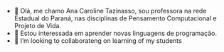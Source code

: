 - 👋 Olá, me chamo Ana Caroline Tazinasso, sou professora na rede Estadual do Paraná, nas disciplinas de Pensamento Computacional e Projeto de Vida.
- 👀 Estou interessada em aprender novas linguagens de programação.
- 💞️ I’m looking to collaborateng  on learning of my students


<!---
ProfAnaCaroline/ProfAnaCaroline is a ✨ special ✨ repository because its `README.md` (this file) appears on your GitHub profile.
You can click the Preview link to take a look at your changes.
--->
